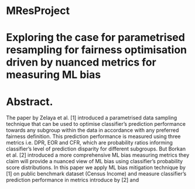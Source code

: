 # MResProject
# Exploring the case for parametrised resampling for fairness optimisation driven by nuanced metrics for measuring ML bias
# Abstract. 
The paper by Zelaya et al. [1] introduced a parametrised data sampling technique that can be used to optimise classifier’s prediction performance towards any subgroup within the data in accordance with any preferred fairness definition. This prediction performance is measured using three metrics i.e. DPR, EOR and CFR, which are probability ratios informing classifier’s level of prediction disparity for different subgroups. But Borkan et al. [2] introduced a more comprehensive ML bias measuring metrics they claim will provide a nuanced view of ML bias using classifier’s probability score distributions. In this paper we apply ML bias mitigation technique by [1] on public benchmark dataset (Census Income) and measure classifier’s prediction performance in metrics introduce by [2] and
